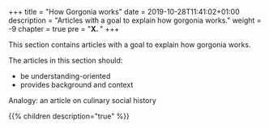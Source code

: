 +++
title = "How Gorgonia works"
date = 2019-10-28T11:41:02+01:00
description = "Articles with a goal to explain how gorgonia works."
weight = -9
chapter = true
pre = "<b>X. </b>"
+++

This section contains articles with a goal to explain how gorgonia works.

The articles in this section should:

* be understanding-oriented
* provides background and context

Analogy: an article on culinary social history

{{% children description="true" %}}
